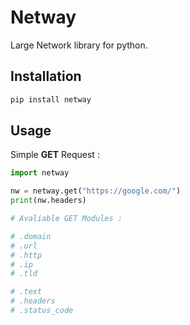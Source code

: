 # Netway
Large Network library for python.


## Installation
```python
pip install netway
```

## Usage

Simple **GET** Request :
```python
import netway 

nw = netway.get("https://google.com/")
print(nw.headers)

# Avaliable GET Modules : 

# .domain
# .url
# .http
# .ip 
# .tld

# .text 
# .headers
# .status_code
```
